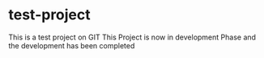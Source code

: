 # test-project
This is a test project on GIT
This Project is now in development Phase and the development has been completed 
